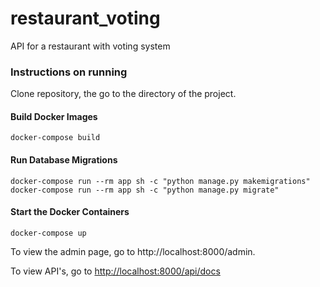 # restaurant_voting
API for a restaurant with voting system

### Instructions on running

Clone repository, the go to the directory of the project.

#### Build Docker Images

```docker-compose build```

#### Run Database Migrations

```docker-compose run --rm app sh -c "python manage.py makemigrations"```
```docker-compose run --rm app sh -c "python manage.py migrate"```

#### Start the Docker Containers

```docker-compose up```

To view the admin page, go to http://localhost:8000/admin.

To view API's, go to [http://localhost:8000/api/docs](http://127.0.0.1:8000/api/docs/#/)
